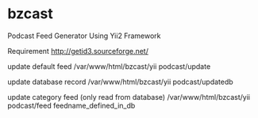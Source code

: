 # bzcast
Podcast Feed Generator Using Yii2 Framework

Requirement
http://getid3.sourceforge.net/

update default feed
/var/www/html/bzcast/yii podcast/update 

update database record
/var/www/html/bzcast/yii podcast/updatedb 

update category feed (only read from database)
/var/www/html/bzcast/yii podcast/feed feedname_defined_in_db
